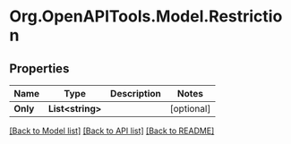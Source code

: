 # Org.OpenAPITools.Model.Restriction
## Properties

Name | Type | Description | Notes
------------ | ------------- | ------------- | -------------
**Only** | **List&lt;string&gt;** |  | [optional] 

[[Back to Model list]](../README.md#documentation-for-models) [[Back to API list]](../README.md#documentation-for-api-endpoints) [[Back to README]](../README.md)

